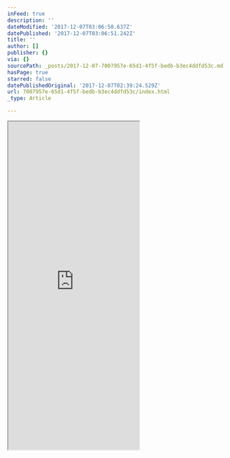 ```yaml
---
inFeed: true
description: ''
dateModified: '2017-12-07T03:06:50.637Z'
datePublished: '2017-12-07T03:06:51.242Z'
title: ''
author: []
publisher: {}
via: {}
sourcePath: _posts/2017-12-07-7007957e-65d1-4f5f-bedb-b3ec4ddfd53c.md
hasPage: true
starred: false
datePublishedOriginal: '2017-12-07T02:39:24.529Z'
url: 7007957e-65d1-4f5f-bedb-b3ec4ddfd53c/index.html
_type: Article

---
```

<iframe src="https://the-grid.github.io/ed-userhtml/?g=eJw9j9kKwjAURH-l5AOS-uKGUdQqFkvBDdQXaXuvScSYkqRW_Hp3H88wM8z01NFmGgNnC06k96XrMgamcFQYI85IC6PZ0VjtGDBkjekwLhfJCma7VGanVpxEa9-sXDwZ3YRejlv1qh5t073wcTu9RzsF881pexDsqrB-1QxQ5wiAwL2tkAS1Ai856YQhCSQqIT0nzRe8Z-XGAlpOnqwzK9TlZ_kL33xI-onJQF0EpbTHPqf6DwzHSxI" height="750" style=""></iframe>